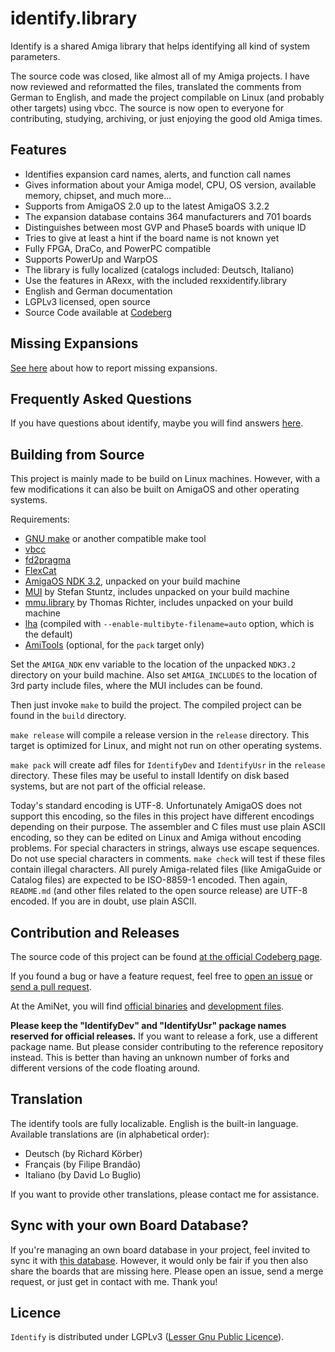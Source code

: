 # identify.library

Identify is a shared Amiga library that helps identifying all kind of system parameters.

The source code was closed, like almost all of my Amiga projects. I have now reviewed and reformatted the files, translated the comments from German to English, and made the project compilable on Linux (and probably other targets) using vbcc. The source is now open to everyone for contributing, studying, archiving, or just enjoying the good old Amiga times.

## Features

* Identifies expansion card names, alerts, and function call names
* Gives information about your Amiga model, CPU, OS version, available memory, chipset, and much more...
* Supports from AmigaOS 2.0 up to the latest AmigaOS 3.2.2
* The expansion database contains 364 manufacturers and 701 boards
* Distinguishes between most GVP and Phase5 boards with unique ID
* Tries to give at least a hint if the board name is not known yet
* Fully FPGA, DraCo, and PowerPC compatible
* Supports PowerUp and WarpOS
* The library is fully localized (catalogs included: Deutsch, Italiano)
* Use the features in ARexx, with the included rexxidentify.library
* English and German documentation
* LGPLv3 licensed, open source
* Source Code available at [Codeberg](https://codeberg.org/shred/identify)

## Missing Expansions

[See here](report-missing-boards.md) about how to report missing expansions.

## Frequently Asked Questions

If you have questions about identify, maybe you will find answers [here](docs/faq.md).

## Building from Source

This project is mainly made to be build on Linux machines. However, with a few modifications it can also be built on AmigaOS and other operating systems.

Requirements:

* [GNU make](http://www.gnu.org/software/make/) or another compatible make tool
* [vbcc](http://www.compilers.de/vbcc.html)
* [fd2pragma](https://github.com/adtools/fd2pragma)
* [FlexCat](https://github.com/adtools/flexcat/releases/tag/2.18)
* [AmigaOS NDK 3.2](https://www.hyperion-entertainment.com/index.php/downloads?view=files&parent=40), unpacked on your build machine
* [MUI](http://sasg.com/mui/download.html) by Stefan Stuntz, includes unpacked on your build machine
* [mmu.library](http://aminet.net/package/docs/misc/MuManual) by Thomas Richter, includes unpacked on your build machine
* [lha](https://github.com/jca02266/lha) (compiled with `--enable-multibyte-filename=auto` option, which is the default)
* [AmiTools](https://github.com/cnvogelg/amitools) (optional, for the `pack` target only)

Set the `AMIGA_NDK` env variable to the location of the unpacked `NDK3.2` directory on your build machine. Also set `AMIGA_INCLUDES` to the location of 3rd party include files, where the MUI includes can be found.

Then just invoke `make` to build the project. The compiled project can be found in the `build` directory.

`make release` will compile a release version in the `release` directory. This target is optimized for Linux, and might not run on other operating systems.

`make pack` will create adf files for `IdentifyDev` and `IdentifyUsr` in the `release` directory. These files may be useful to install Identify on disk based systems, but are not part of the official release.

Today's standard encoding is UTF-8. Unfortunately AmigaOS does not support this encoding, so the files in this project have different encodings depending on their purpose. The assembler and C files must use plain ASCII encoding, so they can be edited on Linux and Amiga without encoding problems. For special characters in strings, always use escape sequences. Do not use special characters in comments. `make check` will test if these files contain illegal characters. All purely Amiga-related files (like AmigaGuide or Catalog files) are expected to be ISO-8859-1 encoded. Then again, `README.md` (and other files related to the open source release) are UTF-8 encoded. If you are in doubt, use plain ASCII.

## Contribution and Releases

The source code of this project can be found [at the official Codeberg page](https://codeberg.org/shred/identify).

If you found a bug or have a feature request, feel free to [open an issue](https://codeberg.org/shred/identify/issues) or [send a pull request](https://codeberg.org/shred/identify/pulls).

At the AmiNet, you will find [official binaries](http://aminet.net/package/util/libs/IdentifyUsr) and [development files](http://aminet.net/package/util/libs/IdentifyDev).

**Please keep the "IdentifyDev" and "IdentifyUsr" package names reserved for official releases.** If you want to release a fork, use a different package name. But please consider contributing to the reference repository instead. This is better than having an unknown number of forks and different versions of the code floating around.

## Translation

The identify tools are fully localizable. English is the built-in language. Available translations are (in alphabetical order):

* Deutsch (by Richard Körber)
* Français (by Filipe Brandão)
* Italiano (by David Lo Buglio)

If you want to provide other translations, please contact me for assistance.

## Sync with your own Board Database?

If you're managing an own board database in your project, feel invited to sync it with [this database](src/identify/ID_Database.s). However, it would only be fair if you then also share the boards that are missing here. Please open an issue, send a merge request, or just get in contact with me. Thank you!

## Licence

`Identify` is distributed under LGPLv3 ([Lesser Gnu Public Licence](http://www.gnu.org/licenses/lgpl.html)).
